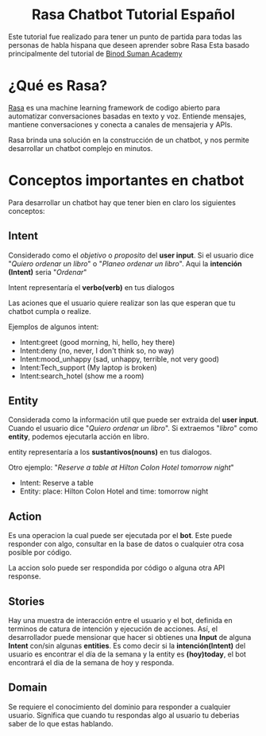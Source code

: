<div align="center">
<h1>Rasa Chatbot Tutorial Español</h1>
</div>

Este tutorial fue realizado para tener un punto de partida para todas las personas de habla hispana que deseen aprender sobre Rasa 
Esta basado principalmente del tutorial de [Binod Suman Academy](https://www.youtube.com/watch?v=Z9zTJS6cWiQ)

# ¿Qué es Rasa?
[Rasa](https://rasa.com/) es una machine learning framework de codigo abierto para automatizar conversaciones basadas en texto y voz. Entiende mensajes, mantiene conversaciones y conecta a canales de mensajeria y APIs.

Rasa brinda una solución en la construcción de un chatbot, y nos permite desarrollar un chatbot complejo en minutos.

# Conceptos importantes en chatbot
Para desarrollar un chatbot hay que tener bien en claro los siguientes conceptos:
## Intent
Considerado como el *objetivo* o *proposito* del **user input**. Si el usuario dice "*Quiero ordenar un libro*" o "*Planeo ordenar un libro*". Aqui la **intención (Intent)** seria "*Ordenar*"

Intent representaría el **verbo(verb)** en tus dialogos 

Las aciones que el usuario quiere realizar son las que esperan que tu chatbot cumpla o realize.

Ejemplos de algunos intent:
* Intent:greet (good morning, hi, hello, hey there)
* Intent:deny (no, never, I don't think so, no way)
* Intent:mood_unhappy (sad, unhappy, terrible, not very good)
* Intent:Tech_support (My laptop is broken)
* Intent:search_hotel (show me a room)

## Entity
Considerada como la información util que puede ser extraida del **user input**. Cuando el usuario dice "*Quiero ordenar un libro*". Si extraemos "*libro*" como **entity**, podemos ejecutarla acción en libro.

entity representaría a los **sustantivos(nouns)** en tus dialogos.

Otro ejemplo:
"*Reserve a table at Hilton Colon Hotel tomorrow night*"
* Intent: Reserve a table
* Entity: place: Hilton Colon Hotel and time: tomorrow night
## Action
Es una operacion la cual puede ser ejecutada por el **bot**. Este puede responder con algo, consultar en la base de datos o cualquier otra cosa posible por código.

La accion solo puede ser respondida por código o alguna otra API response.
## Stories
Hay una muestra de interacción entre el usuario y el bot, definida en terminos de catura de intención y ejecución de acciones. Así, el desarrollador puede mensionar que hacer si obtienes una **Input** de alguna **Intent** con/sin algunas **entities**. Es como decir si la **intención(Intent)** del usuario es encontrar el día de la semana y la entity es **(hoy)today**, el bot encontrará el dia de la semana de hoy y responda.
## Domain
Se requiere el conocimiento del dominio para responder a cualquier usuario. Significa que cuando tu respondas algo al usuario tu deberias saber de lo que estas hablando.
